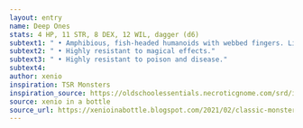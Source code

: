 ```yaml
---
layout: entry 
name: Deep Ones
stats: 4 HP, 11 STR, 8 DEX, 12 WIL, dagger (d6)
subtext1: " • Amphibious, fish-headed humanoids with webbed fingers. Live in deep seas and are able to see in the darkness."
subtext2: " • Highly resistant to magical effects."
subtext3: " • Highly resistant to poison and disease."
subtext4: 
author: xenio
inspiration: TSR Monsters
inspiration_source: https://oldschoolessentials.necroticgnome.com/srd/index.php/Monster_Descriptions
source: xenio in a bottle
source_url: https://xenioinabottle.blogspot.com/2021/02/classic-monsters-for-cairnito-part-1.html
---
```

